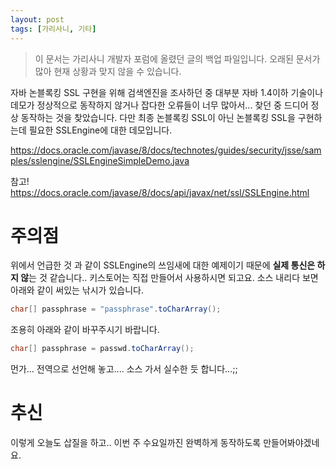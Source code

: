 ```yaml
---
layout: post
tags: [가리사니, 기타]
---
```


> 이 문서는 가리사니 개발자 포럼에 올렸던 글의 백업 파일입니다.
오래된 문서가 많아 현재 상황과 맞지 않을 수 있습니다.


자바 논블록킹 SSL 구현을 위해 검색엔진을 조사하던 중 대부분 자바 1.4이하 기술이나 데모가 정상적으로 동작하지 않거나 잡다한 오류들이 너무 많아서... 찾던 중 드디어 정상 동작하는 것을 찾았습니다.
다만 최종 논블록킹 SSL이 아닌 논블록킹 SSL을 구현하는데 필요한 SSLEngine에 대한 데모입니다.

https://docs.oracle.com/javase/8/docs/technotes/guides/security/jsse/samples/sslengine/SSLEngineSimpleDemo.java

참고!
https://docs.oracle.com/javase/8/docs/api/javax/net/ssl/SSLEngine.html

# 주의점
위에서 언급한 것 과 같이 SSLEngine의 쓰임새에 대한 예제이기 때문에 **실제 통신은 하지 않**는 것 같습니다..
키스토어는 직접 만들어서 사용하시면 되고요.
소스 내리다 보면 아래와 같이 써있는 낚시가 있습니다.
``` java
char[] passphrase = "passphrase".toCharArray();
```
조용히 아래와 같이 바꾸주시기 바랍니다.
``` java
char[] passphrase = passwd.toCharArray();
```
먼가... 전역으로 선언해 놓고.... 소스 가서 실수한 듯 합니다...;;

# 추신
이렇게 오늘도 삽질을 하고..
이번 주 수요일까진 완벽하게 동작하도록 만들어봐야겠네요.